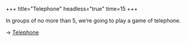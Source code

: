 +++
title="Telephone"
headless="true"
time=15
+++

In groups of no more than 5, we’re going to play a game of telephone.

→ [Telephone](https://garticphone.com/)
